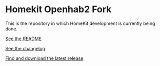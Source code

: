 # Homekit Openhab2 Fork

This is the repository in which HomeKit development is currently being done.

[See the README](https://github.com/hap-java/openhab2-addons/blob/homekit/addons/io/org.openhab.io.homekit/)

[See the changelog](https://github.com/hap-java/openhab2-addons/blob/homekit/addons/io/org.openhab.io.homekit/CHANGES.md)

[Find and download the latest release](https://github.com/hap-java/openhab2-addons/releases)


